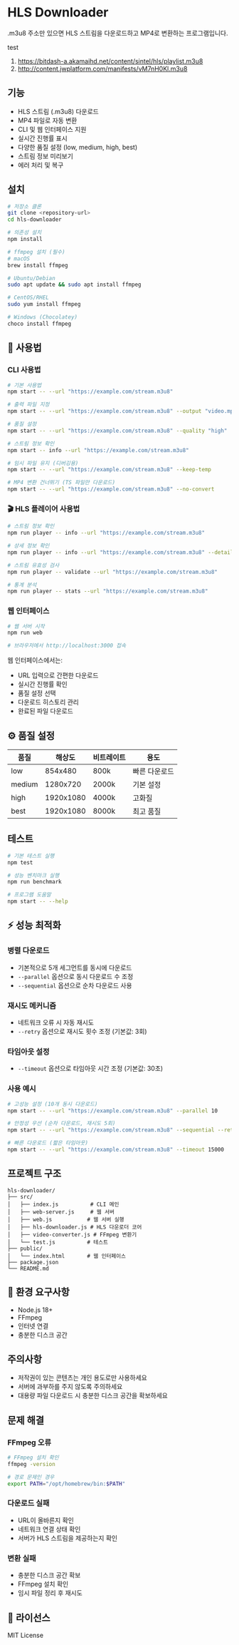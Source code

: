 # HLS Downloader

.m3u8 주소만 있으면 HLS 스트림을 다운로드하고 MP4로 변환하는 프로그램입니다.

test 
1. https://bitdash-a.akamaihd.net/content/sintel/hls/playlist.m3u8
2. http://content.jwplatform.com/manifests/vM7nH0Kl.m3u8

##  기능

-  HLS 스트림 (.m3u8) 다운로드
-  MP4 파일로 자동 변환
-  CLI 및 웹 인터페이스 지원
-  실시간 진행률 표시
-  다양한 품질 설정 (low, medium, high, best)
-  스트림 정보 미리보기
-  에러 처리 및 복구

##  설치

```bash
# 저장소 클론
git clone <repository-url>
cd hls-downloader

# 의존성 설치
npm install

# ffmpeg 설치 (필수)
# macOS
brew install ffmpeg

# Ubuntu/Debian
sudo apt update && sudo apt install ffmpeg

# CentOS/RHEL
sudo yum install ffmpeg

# Windows (Chocolatey)
choco install ffmpeg
```

## 📖 사용법

### CLI 사용법

```bash
# 기본 사용법
npm start -- --url "https://example.com/stream.m3u8"

# 출력 파일 지정
npm start -- --url "https://example.com/stream.m3u8" --output "video.mp4"

# 품질 설정
npm start -- --url "https://example.com/stream.m3u8" --quality "high"

# 스트림 정보 확인
npm start -- info --url "https://example.com/stream.m3u8"

# 임시 파일 유지 (디버깅용)
npm start -- --url "https://example.com/stream.m3u8" --keep-temp

# MP4 변환 건너뛰기 (TS 파일만 다운로드)
npm start -- --url "https://example.com/stream.m3u8" --no-convert
```

### 🎬 HLS 플레이어 사용법

```bash
# 스트림 정보 확인
npm run player -- info --url "https://example.com/stream.m3u8"

# 상세 정보 확인
npm run player -- info --url "https://example.com/stream.m3u8" --detailed

# 스트림 유효성 검사
npm run player -- validate --url "https://example.com/stream.m3u8"

# 통계 분석
npm run player -- stats --url "https://example.com/stream.m3u8"
```

### 웹 인터페이스

```bash
# 웹 서버 시작
npm run web

# 브라우저에서 http://localhost:3000 접속
```

웹 인터페이스에서는:
-  URL 입력으로 간편한 다운로드
-  실시간 진행률 확인
-  품질 설정 선택
-  다운로드 히스토리 관리
-  완료된 파일 다운로드

## ⚙️ 품질 설정

| 품질 | 해상도 | 비트레이트 | 용도 |
|------|--------|------------|------|
| low | 854x480 | 800k | 빠른 다운로드 |
| medium | 1280x720 | 2000k | 기본 설정 |
| high | 1920x1080 | 4000k | 고화질 |
| best | 1920x1080 | 8000k | 최고 품질 |

##  테스트

```bash
# 기본 테스트 실행
npm test

# 성능 벤치마크 실행
npm run benchmark

# 프로그램 도움말
npm start -- --help
```

## ⚡ 성능 최적화

### 병렬 다운로드
- 기본적으로 5개 세그먼트를 동시에 다운로드
- `--parallel` 옵션으로 동시 다운로드 수 조정
- `--sequential` 옵션으로 순차 다운로드 사용

### 재시도 메커니즘
- 네트워크 오류 시 자동 재시도
- `--retry` 옵션으로 재시도 횟수 조정 (기본값: 3회)

### 타임아웃 설정
- `--timeout` 옵션으로 타임아웃 시간 조정 (기본값: 30초)

### 사용 예시
```bash
# 고성능 설정 (10개 동시 다운로드)
npm start -- --url "https://example.com/stream.m3u8" --parallel 10

# 안정성 우선 (순차 다운로드, 재시도 5회)
npm start -- --url "https://example.com/stream.m3u8" --sequential --retry 5

# 빠른 다운로드 (짧은 타임아웃)
npm start -- --url "https://example.com/stream.m3u8" --timeout 15000
```

##  프로젝트 구조

```
hls-downloader/
├── src/
│   ├── index.js          # CLI 메인
│   ├── web-server.js     # 웹 서버
│   ├── web.js           # 웹 서버 실행
│   ├── hls-downloader.js # HLS 다운로더 코어
│   ├── video-converter.js # FFmpeg 변환기
│   └── test.js          # 테스트
├── public/
│   └── index.html       # 웹 인터페이스
├── package.json
└── README.md
```

## 🔧 환경 요구사항

- Node.js 18+
- FFmpeg
- 인터넷 연결
- 충분한 디스크 공간

## 주의사항

- 저작권이 있는 콘텐츠는 개인 용도로만 사용하세요
- 서버에 과부하를 주지 않도록 주의하세요
- 대용량 파일 다운로드 시 충분한 디스크 공간을 확보하세요

##  문제 해결

### FFmpeg 오류
```bash
# FFmpeg 설치 확인
ffmpeg -version

# 경로 문제인 경우
export PATH="/opt/homebrew/bin:$PATH"
```

### 다운로드 실패
- URL이 올바른지 확인
- 네트워크 연결 상태 확인
- 서버가 HLS 스트림을 제공하는지 확인

### 변환 실패
- 충분한 디스크 공간 확보
- FFmpeg 설치 확인
- 임시 파일 정리 후 재시도

## 📄 라이선스

MIT License
